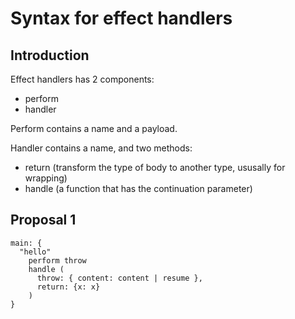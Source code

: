 # Syntax for effect handlers

## Introduction

Effect handlers has 2 components:

- perform
- handler

Perform contains a name and a payload.

Handler contains a name, and two methods:

- return (transform the type of body to another type, ususally for wrapping)
- handle (a function that has the continuation parameter)

## Proposal 1

```
main: {
  "hello"
    perform throw
    handle (
      throw: { content: content | resume },
      return: {x: x}
    )
}
```
